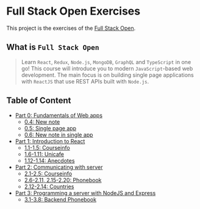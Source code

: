 # Full Stack Open Exercises

This project is the exercises of the [Full Stack Open](https://fullstackopen.com/en/).

## What is `Full Stack Open`

> Learn `React`, `Redux`, `Node.js`, `MongoDB`, `GraphQL` and `TypeScript` in one go! This course will introduce you to modern `JavaScript`-based web development. The main focus is on building single page applications with `ReactJS` that use REST APIs built with `Node.js`.

## Table of Content

- [Part 0: Fundamentals of Web apps](./part0)
  - [0.4: New note](part0/0.4.md)
  - [0.5: Single page app](part0/0.5.md)
  - [0.6: New note in single app](part0/0.6.md)
- [Part 1: Introduction to React](./part1)
  - [1.1-1.5: Courseinfo](part1/courseinfo)
  - [1.6-1.11: Unicafe](part1/unicafe)
  - [1.12-1.14: Anecdotes](part1/anecdotes)
- [Part 2: Communicating with server](./part2)
  - [2.1-2.5: Courseinfo](part2/courseinfo)
  - [2.6-2.11, 2.15-2.20: Phonebook](part2/phonebook)
  - [2.12-2.14: Countries](part2/countries)
- [Part 3: Programming a server with NodeJS and Express](./part3)
  - [3.1-3.8: Backend Phonebook](part3/backend-phonebook)
